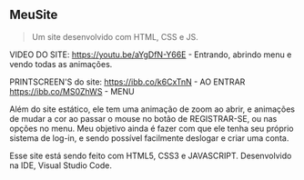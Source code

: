 ## MeuSite
>Um site desenvolvido com HTML, CSS e JS.</p>

VIDEO DO SITE:
https://youtu.be/aYgDfN-Y66E - Entrando, abrindo menu e vendo todas as animações.

PRINTSCREEN'S do site:
https://ibb.co/k6CxTnN - AO ENTRAR
https://ibb.co/MS0ZhWS - MENU

                      
Além do site estático, ele tem uma animação de zoom ao abrir, e animações de mudar a cor ao passar o mouse no botão de REGISTRAR-SE, ou nas opções no menu. Meu objetivo ainda é fazer com que ele tenha seu próprio sistema de log-in, e sendo possível facilmente deslogar e criar uma conta.

Esse site está sendo feito com HTML5, CSS3 e JAVASCRIPT. 
Desenvolvido na IDE, Visual Studio Code.

